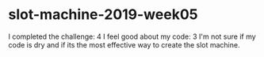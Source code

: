 # slot-machine-2019-week05

I completed the challenge: 4
I feel good about my code: 3
I'm not sure if my code is dry and if its the most effective way to create the slot machine. 
